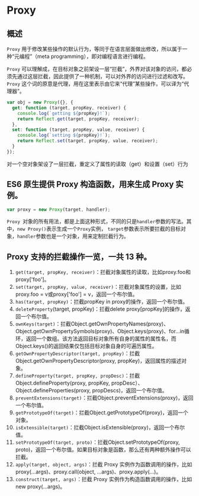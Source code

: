 # Proxy
## 概述
`Proxy` 用于修改某些操作的默认行为，等同于在语言层面做出修改，所以属于一种“元编程”（meta programming），即对编程语言进行编程。

`Proxy` 可以理解成，在目标对象之前架设一层“拦截”，外界对该对象的访问，都必须先通过这层拦截，因此提供了一种机制，可以对外界的访问进行过滤和改写。`Proxy` 这个词的原意是代理，用在这里表示由它来“代理”某些操作，可以译为“代理器”。
```js
var obj = new Proxy({}, {
  get: function (target, propKey, receiver) {
    console.log(`getting ${propKey}!`);
    return Reflect.get(target, propKey, receiver);
  },
  set: function (target, propKey, value, receiver) {
    console.log(`setting ${propKey}!`);
    return Reflect.set(target, propKey, value, receiver);
  }
});
```
对一个空对象架设了一层拦截，重定义了属性的读取（get）和设置（set）行为

## ES6 原生提供 Proxy 构造函数，用来生成 Proxy 实例。
```js
var proxy = new Proxy(target, handler);
```
`Proxy `对象的所有用法，都是上面这种形式，不同的只是`handler`参数的写法。其中，`new Proxy()`表示生成一个`Proxy`实例，
`target`参数表示所要拦截的目标对象，`handler`参数也是一个对象，用来定制拦截行为。

## Proxy 支持的拦截操作一览，一共 13 种。
1. `get(target, propKey, receiver)`：拦截对象属性的读取，比如proxy.foo和proxy['foo']。
2. `set(target, propKey, value, receiver)`：拦截对象属性的设置，比如proxy.foo = v或proxy['foo'] = v，返回一个布尔值。
3. `has(target, propKey)`：拦截propKey in proxy的操作，返回一个布尔值。
4. `deleteProperty`(target, propKey)：拦截delete proxy[propKey]的操作，返回一个布尔值。
5. `ownKeys(target)`：拦截Object.getOwnPropertyNames(proxy)、Object.getOwnPropertySymbols(proxy)、Object.keys(proxy)、for...in循环，返回一个数组。该方法返回目标对象所有自身的属性的属性名，而Object.keys()的返回结果仅包括目标对象自身的可遍历属性。
7. `getOwnPropertyDescriptor(target, propKey)`：拦截Object.getOwnPropertyDescriptor(proxy, propKey)，返回属性的描述对象。
8. `defineProperty(target, propKey, propDesc)`：拦截Object.defineProperty(proxy, propKey, propDesc）、Object.defineProperties(proxy, propDescs)，返回一个布尔值。
9. `preventExtensions(target)`：拦截Object.preventExtensions(proxy)，返回一个布尔值。
10. `getPrototypeOf(target)`：拦截Object.getPrototypeOf(proxy)，返回一个对象。
11. `isExtensible(target)`：拦截Object.isExtensible(proxy)，返回一个布尔值。
12. `setPrototypeOf(target, proto)`：拦截Object.setPrototypeOf(proxy, proto)，返回一个布尔值。如果目标对象是函数，那么还有两种额外操作可以拦截。
13. `apply(target, object, args)`：拦截 Proxy 实例作为函数调用的操作，比如proxy(...args)、proxy.call(object, ...args)、proxy.apply(...)。
14. `construct(target, args)`：拦截 Proxy 实例作为构造函数调用的操作，比如new proxy(...args)。